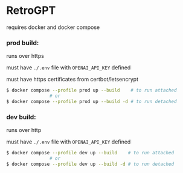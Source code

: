 # RetroGPT

requires docker and docker compose

### prod build:

runs over https

must have `./.env` file with `OPENAI_API_KEY` defined

must have https certificates from certbot/letsencrypt

```bash
$ docker compose --profile prod up --build    # to run attached
                # or
$ docker compose --profile prod up --build -d # to run detached
```

### dev build:

runs over http

must have `./.env` file with `OPENAI_API_KEY` defined

```bash
$ docker compose --profile dev up --build    # to run attached
                # or
$ docker compose --profile dev up --build -d # to run detached
```
